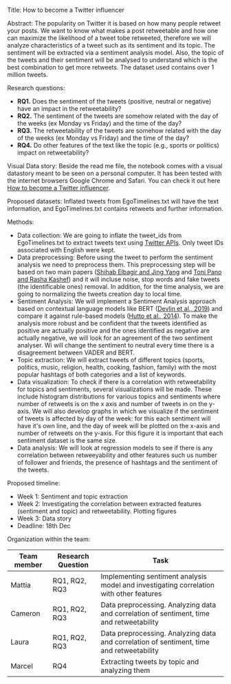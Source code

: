 Title: How to become a Twitter influencer

Abstract:
The popularity on Twitter it is based on how many people retweet your posts. We want to know what makes a post retweetable and how one can maximize the likelihood of a tweet tobe retweeted, therefore we will analyze characteristics of a tweet such as its sentiment and its topic.
The sentiment will be extracted via a sentiment analysis model. Also, the topic of the tweets and their sentiment will be analysed to understand which is the best combination to get more retweets. The dataset used contains over 1 million tweets.

Research questions:
- **RQ1.** Does the sentiment of the tweets (positive, neutral or negative) have an impact in the retweetability?
- **RQ2.** The sentiment of the tweets are somehow related with the day of the weeks (ex Monday vs Friday) and the time of the day?
- **RQ3.** The retweetability of the tweets are somehow related with the day of the weeks (ex Monday vs Friday) and the time of the day?
- **RQ4.** Do other features of the text like the topic (e.g., sports or politics) impact on retweetability?

Visual Data story:
Beside the read me file, the notebook comes with a visual datastory meant to be seen on a personal computer. It has been tested with the internet browsers Google Chrome and Safari. You can check it out here [How to become a Twitter influencer](https://cameronsmith425.github.io/How-to-become-an-influencer/).

Proposed datasets:
Inflated tweets from EgoTimelines.txt will have the text information, and EgoTimelines.txt contains retweets and further information.

Methods:
- Data collection: We are going to inflate the tweet_ids from EgoTimelines.txt to extract tweets text using [Twitter APIs](https://github.com/DocNow/hydrator). Only tweet IDs associated with English were kept. 
- Data preprocessing: Before using the tweet to perform the sentiment analysis we need to preprocess them. This preprocessing step will be based on two main papers ([Shihab Elbagir and Jing Yang](http://www.iaeng.org/publication/IMECS2019/IMECS2019_pp12-16.pdf) and 
[Toni Pano and Rasha Kashef](https://www.mdpi.com/2504-2289/4/4/33)) and it will incluse noise, stop words and fake tweets (the identificable ones) removal. In addition, for the time analysis, we are going to normalizing the tweets creation day to local time.
- Sentiment Analysis: We will implement a Sentiment Analysis approach based on contextual language models like BERT ([Devlin et al., 2019](https://arxiv.org/abs/1810.04805)) and compare it against rule-based models ([Hutto et al., 2014](http://comp.social.gatech.edu/papers/icwsm14.vader.hutto.pdf)). To make the analysis more robust and be confident that the tweets identified as positive are actually positive and the ones identified as negative are actually negative, we will look for an agreement of the two sentiment analyser. Wi will change the sentiment to neutral every time there is a disagreement between VADER and BERT.
- Topic extraction: We will extract tweets of different topics (sports, politics, music, religion, health, cooking, fashion, family) with the most popular hashtags of both categories and a list of keywords.
- Data visualization: To check if there is a correlation with retweetability for topics and sentiments, several visualizations will be made. These include histogram distributions for various topics and sentiments where number of retweets is on the x axis and number of tweets in on the y-axis. We will also develop graphs in which we visualize if the sentiment of tweets is affected by day of the week: for this each sentiment will have it's own line, and the day of week will be plotted on the x-axis and number of retweets on the y-axis. For this figure it is important that each sentiment dataset is the same size. 
- Data analysis: We will look at regression models to see if there is any correlation between retweeyability and other features such us number of follower and friends, the presence of hashtags and the sentiment of the tweets.

Proposed timeline:
- Week 1: Sentiment and topic extraction
- Week 2: Investigating the correlation between extracted features (sentiment and topic) and retweetability. Plotting figures
- Week 3: Data story
- Deadline: 18th Dec

Organization within the team:

| Team member | Research Question | Task                                                                                                        |
|-------------|-------------------|------------------------------------------------------------------------------------------------------------ |
| Mattia      | RQ1, RQ2, RQ3     | Implementing sentiment analysis model and investigating correlation with other features                     |
| Cameron     | RQ1, RQ2, RQ3     | Data preprocessing. Analyzing data and correlation of sentiment, time and retweetability                    |
| Laura       | RQ1, RQ2, RQ3     | Data preprocessing. Analyzing data and correlation of sentiment, time and retweetability                    |
| Marcel      | RQ4               | Extracting tweets by topic and analyzing them                                                               |

